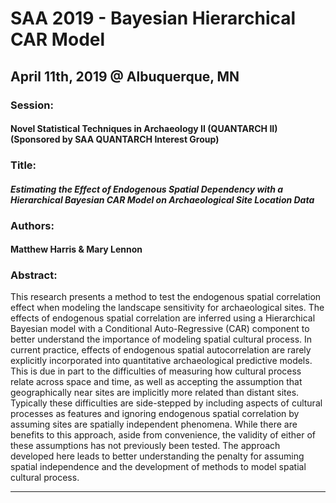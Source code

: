 # SAA 2019 - Bayesian Hierarchical CAR Model 
## April 11th, 2019 @ Albuquerque, MN


### Session: 
#### Novel Statistical Techniques in Archaeology II (QUANTARCH II) (Sponsored by SAA QUANTARCH Interest Group)


### Title: 
#### __*Estimating the Effect of Endogenous Spatial Dependency with a Hierarchical Bayesian CAR Model on Archaeological Site Location Data*__


### Authors: 
#### Matthew Harris & Mary Lennon


### Abstract:
This research presents a method to test the endogenous spatial correlation effect when modeling the landscape sensitivity for archaeological sites. The effects of endogenous spatial correlation are inferred using a Hierarchical Bayesian model with a Conditional Auto-Regressive (CAR) component to better understand the importance of modeling spatial cultural process. In current practice, effects of endogenous spatial autocorrelation are rarely explicitly incorporated into quantitative archaeological predictive models. This is due in part to the difficulties of measuring how cultural process relate across space and time, as well as accepting the assumption that geographically near sites are implicitly more related than distant sites. Typically these difficulties are side-stepped by including aspects of cultural processes as features and ignoring endogenous spatial correlation by assuming sites are spatially independent phenomena. While there are benefits to this approach, aside from convenience, the validity of either of these assumptions has not previously been tested. The approach developed here leads to better understanding the penalty for assuming spatial independence and the development of methods to model spatial cultural process.

*****
